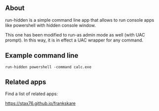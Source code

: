 
## About

run-hidden is a simple command line app that allows to run
console apps like powershell with hidden console window.

This one has been modified to run-as admin mode as well (with UAC prompt). In this way, it is in effect a UAC wrapper for any command.

## Example command line

`run-hidden powershell -command calc.exe`


Related apps
------------

Find a list of related apps:

https://stax76.github.io/frankskare
